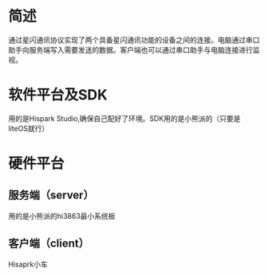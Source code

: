 # 简述  
通过星闪通讯协议实现了两个具备星闪通讯功能的设备之间的连接。电脑通过串口助手向服务端写入需要发送的数据。客户端也可以通过串口助手与电脑连接进行监视。  
# 软件平台及SDK  
用的是Hispark Studio,确保自己配好了环境。SDK用的是小熊派的（只要是liteOS就行）
# 硬件平台  
## 服务端（server）  
用的是小熊派的hi3863最小系统板
## 客户端（client）
Hisaprk小车  
